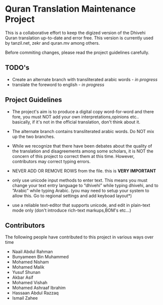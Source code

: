 # Quran Translation Maintenance Project

This is a collaborative effort to keep the digized version of the Dhivehi Quran translation up-to-date and error free. This version is currently used by tanzil.net, zekr and quran.mv among others.

Before commiting changes, please read the project guidelines carefully.

## TODO's

* Create an alternate branch with transliterated arabic words - *in progress*
* translate the foreword to english - *in progress*


## Project Guidelines

* The project's aim is to produce a digital copy word-for-word and there fore, you must NOT add your own interpretations,opinions etc.. basically, if it's not in the official translation, don't think about it.

* The alternate branch contains transliterated arabic words. Do NOT mix up the two branches.

* While we recognize that there have been debates about the quality of the translation and disagreements among some scholars, it is NOT the concern of this project to correct them at this time. However, contributors may correct typing errors.

* NEVER ADD OR REMOVE ROWS from the file. this is **VERY IMPORTANT**

* only use unicode input methods to enter text. This means you must change your text entry language to “dhivehi” while typing dhivehi, and to “Arabic” while typing Arabic. (you may need to setup your system to allow this. Go to regional settings and add keyboad layout*)

* use a reliable text-editor that supports unicode, and edit in plain-text mode only (don't introduce rich-text markups,BOM's etc…)

## Contributors

The following people have contributed to this project in various ways over time

* Naail Abdul Rahman
* Bunyameen Bin Muhammed
* Mohamed Nisham
* Mohamed Malik
* Yusuf Shunan
* Akbar Asif
* Mohamed Vishah
* Mohamed Ashraaf Ibrahim
* Hassaan Abdul Razzaq
* Ismail Zahee

